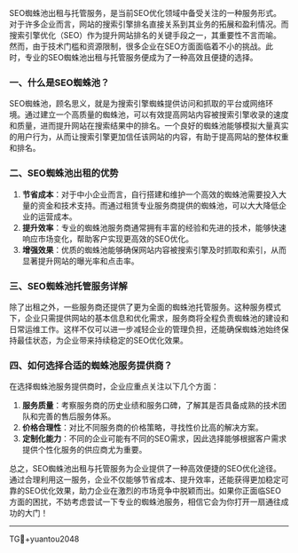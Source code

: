 SEO蜘蛛池出租与托管服务，是当前SEO优化领域中备受关注的一种服务形式。对于许多企业而言，网站的搜索引擎排名直接关系到其业务的拓展和盈利情况。而搜索引擎优化（SEO）作为提升网站排名的关键手段之一，其重要性不言而喻。然而，由于技术门槛和资源限制，很多企业在SEO方面面临着不小的挑战。此时，专业的SEO蜘蛛池出租与托管服务便成为了一种高效且便捷的选择。

### 一、什么是SEO蜘蛛池？

SEO蜘蛛池，顾名思义，就是为搜索引擎蜘蛛提供访问和抓取的平台或网络环境。通过建立一个高质量的蜘蛛池，可以有效提高网站内容被搜索引擎收录的速度和质量，进而提升网站在搜索结果中的排名。一个良好的蜘蛛池能够模拟大量真实的用户行为，从而让搜索引擎更加信任该网站的内容，有助于提高网站的整体权重和排名。

### 二、SEO蜘蛛池出租的优势

1. **节省成本**：对于中小企业而言，自行搭建和维护一个高效的蜘蛛池需要投入大量的资金和技术支持。而通过租赁专业服务商提供的蜘蛛池，可以大大降低企业的运营成本。
2. **提升效率**：专业的蜘蛛池服务商通常拥有丰富的经验和先进的技术，能够快速响应市场变化，帮助客户实现更高效的SEO优化。
3. **增强效果**：优质的蜘蛛池能够确保网站内容被搜索引擎及时抓取和索引，从而显著提升网站的曝光率和点击率。

### 三、SEO蜘蛛池托管服务详解

除了出租之外，一些服务商还提供了更为全面的蜘蛛池托管服务。这种服务模式下，企业只需提供网站的基本信息和优化需求，服务商将全程负责蜘蛛池的建设和日常运维工作。这样不仅可以进一步减轻企业的管理负担，还能确保蜘蛛池始终保持最佳状态，为企业带来持续稳定的SEO优化效果。

### 四、如何选择合适的蜘蛛池服务提供商？

在选择蜘蛛池服务提供商时，企业应重点关注以下几个方面：

1. **服务质量**：考察服务商的历史业绩和服务口碑，了解其是否具备成熟的技术团队和完善的售后服务体系。
2. **价格合理性**：对比不同服务商的价格策略，寻找性价比高的解决方案。
3. **定制化能力**：不同的企业可能有不同的SEO需求，因此选择能够根据客户需求提供个性化服务的供应商尤为重要。

总之，SEO蜘蛛池出租与托管服务为企业提供了一种高效便捷的SEO优化途径。通过合理利用这一服务，企业不仅能够节省成本、提升效率，还能获得更加稳定可靠的SEO优化效果，助力企业在激烈的市场竞争中脱颖而出。如果你正面临SEO方面的困扰，不妨考虑尝试一下专业的蜘蛛池服务，相信它会为你打开一扇通往成功的大门！

---

TG💪+yuantou2048